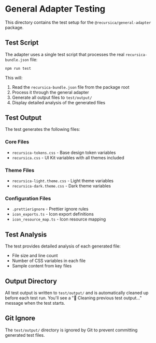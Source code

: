 # General Adapter Testing

This directory contains the test setup for the `@recursica/general-adapter` package.

## Test Script

The adapter uses a single test script that processes the real `recursica-bundle.json` file:

```bash
npm run test
```

This will:

1. Read the `recursica-bundle.json` file from the package root
2. Process it through the general adapter
3. Generate all output files to `test/output/`
4. Display detailed analysis of the generated files

## Test Output

The test generates the following files:

### Core Files

- `recursica-tokens.css` - Base design token variables
- `recursica.css` - UI Kit variables with all themes included

### Theme Files

- `recursica-light.theme.css` - Light theme variables
- `recursica-dark.theme.css` - Dark theme variables

### Configuration Files

- `.prettierignore` - Prettier ignore rules
- `icon_exports.ts` - Icon export definitions
- `icon_resource_map.ts` - Icon resource mapping

## Test Analysis

The test provides detailed analysis of each generated file:

- File size and line count
- Number of CSS variables in each file
- Sample content from key files

## Output Directory

All test output is written to `test/output/` and is automatically cleaned up before each test run. You'll see a "🧹 Cleaning previous test output..." message when the test starts.

## Git Ignore

The `test/output/` directory is ignored by Git to prevent committing generated test files.
